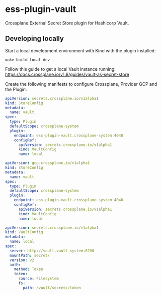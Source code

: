 # ess-plugin-vault

Crossplane External Secret Store plugin for Hashicorp Vault.

## Developing locally

Start a local development environment with Kind with the plugin installed:

```
make build local-dev
```

Follow this guide to get a local Vault instance running: https://docs.crossplane.io/v1.9/guides/vault-as-secret-store

Create the following manifests to configure Crossplane, Provider GCP and the Plugin:

```yaml
apiVersion: secrets.crossplane.io/v1alpha1
kind: StoreConfig
metadata:
  name: vault
spec:
  type: Plugin
  defaultScope: crossplane-system
  plugin:
    endpoint: ess-plugin-vault.crossplane-system:4040
    configRef:
      apiVersion: secrets.crossplane.io/v1alpha1
      kind: VaultConfig
      name: local
```

```yaml
apiVersion: gcp.crossplane.io/v1alpha1
kind: StoreConfig
metadata:
  name: vault
spec:
  type: Plugin
  defaultScope: crossplane-system
  plugin:
    endpoint: ess-plugin-vault.crossplane-system:4040
    configRef:
      apiVersion: secrets.crossplane.io/v1alpha1
      kind: VaultConfig
      name: local
```

```yaml
apiVersion: secrets.crossplane.io/v1alpha1
kind: VaultConfig
metadata:
  name: local
spec:
  server: http://vault.vault-system:8200
  mountPath: secret/
  version: v2
  auth:
    method: Token
    token:
      source: Filesystem
      fs:
        path: /vault/secrets/token
```